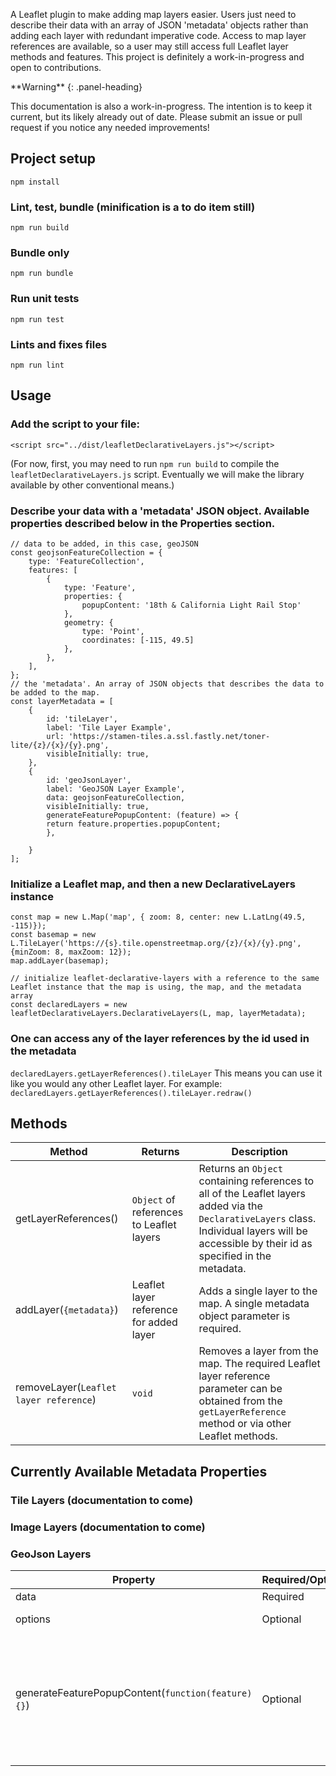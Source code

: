 A Leaflet plugin to make adding map layers easier. Users just need to describe their data with an array of JSON 'metadata' objects rather than adding each layer with redundant imperative code. Access to map layer references are available, so a user may still access full Leaflet layer methods and features. This project is definitely a work-in-progress and open to contributions. 

<div class="panel panel-warning">
**Warning**
{: .panel-heading}
<div class="panel-body">

This documentation is also a work-in-progress. The intention is to keep it current, but its likely already out of date. Please submit an issue or pull request if you notice any needed improvements! 

</div>
</div>

## Project setup

```npm install```

### Lint, test, bundle (minification is a to do item still)

```npm run build```

### Bundle only
 
```npm run bundle```

### Run unit tests

```npm run test```

### Lints and fixes files

```npm run lint```

## Usage

### Add the script to your file:
```<script src="../dist/leafletDeclarativeLayers.js"></script>```

(For now, first, you may need to run ```npm run build``` to compile the ```leafletDeclarativeLayers.js``` script. Eventually we will make the library available by other conventional means.)

### Describe your data with a 'metadata' JSON object. Available properties described below in the Properties section.
```
// data to be added, in this case, geoJSON
const geojsonFeatureCollection = {
    type: 'FeatureCollection',
    features: [
        {
            type: 'Feature',
            properties: {
                popupContent: '18th & California Light Rail Stop'
            },
            geometry: {
                type: 'Point',
                coordinates: [-115, 49.5]
            },
        },
    ],
};
// the 'metadata'. An array of JSON objects that describes the data to be added to the map.
const layerMetadata = [
    {
        id: 'tileLayer',
        label: 'Tile Layer Example',
        url: 'https://stamen-tiles.a.ssl.fastly.net/toner-lite/{z}/{x}/{y}.png',
        visibleInitially: true,
    }, 
    {
        id: 'geoJsonLayer',
        label: 'GeoJSON Layer Example',
        data: geojsonFeatureCollection,
        visibleInitially: true,
        generateFeaturePopupContent: (feature) => {
        return feature.properties.popupContent;
        },

    }
];

```
### Initialize a Leaflet map, and then a new DeclarativeLayers instance
```// regular Leaflet set up. Initialize a map, add a basemap
const map = new L.Map('map', { zoom: 8, center: new L.LatLng(49.5, -115)});
const basemap = new L.TileLayer('https://{s}.tile.openstreetmap.org/{z}/{x}/{y}.png', {minZoom: 8, maxZoom: 12});		
map.addLayer(basemap); 

// initialize leaflet-declarative-layers with a reference to the same Leaflet instance that the map is using, the map, and the metadata array
const declaredLayers = new leafletDeclarativeLayers.DeclarativeLayers(L, map, layerMetadata); 
```

### One can access any of the layer references by the id used in the metadata
```declaredLayers.getLayerReferences().tileLayer```
This means you can use it like you would any other Leaflet layer. For example:
```declaredLayers.getLayerReferences().tileLayer.redraw()```

## Methods
|Method|Returns|Description|
|---|---|---|
|getLayerReferences()| `Object` of  references to Leaflet layers|Returns an `Object` containing references to all of the Leaflet layers added via the `DeclarativeLayers` class. Individual layers will be accessible by their id as specified in the metadata. 
|addLayer(`{metadata}`)| Leaflet layer reference for added layer|Adds a single layer to the map. A single metadata object parameter is required.|
|removeLayer(`Leaflet layer reference`) |`void`| Removes a layer from the map. The required Leaflet layer reference parameter can be obtained from the `getLayerReference` method or via other Leaflet methods.  

## Currently Available Metadata Properties 
### Tile Layers (documentation to come)
### Image Layers (documentation to come)
### GeoJson Layers
|Property|Required/Optional|Description|
|---|---|---|
|data|Required| A `GeoJson` object|
|options| Optional|A Leaflet `GeoJsonOptions` object. See Leaflet documentation.|
|generateFeaturePopupContent(`function(feature){}`)|Optional| A function to generate a Leaflet pop up window for each GeoJson feature in a layer when it is clicked. The single required parameter is a function that returns either a `string` or `HTML element`. E.g.: `generateFeaturePopupContent: (feature) => { return feature.properties.popupContent;},` or `generateFeaturePopupContent: () => { return 'I'm a string'},`
